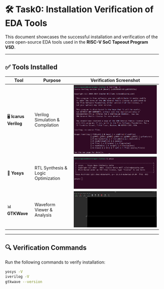 # 🛠️ Task0: Installation Verification of EDA Tools

This document showcases the successful installation and verification of the core open-source EDA tools used in the **RISC-V SoC Tapeout Program VSD**.

---

## ✅ Tools Installed

| Tool | Purpose | Verification Screenshot |
|------|---------|------------------------|
| 🖥️ **Icarus Verilog** | Verilog Simulation & Compilation | ![Icarus Verilog](screenshots/iverilog.png) |
| 🧠 **Yosys** | RTL Synthesis & Logic Optimization | ![Yosys](screenshots/yosys.png) |
| 📊 **GTKWave** | Waveform Viewer & Analysis | ![GTKWave](screenshots/gtkwave.png) |

---

## 🔍 Verification Commands

Run the following commands to verify installation:

```bash
yosys -V
iverilog -V
gtkwave --version

